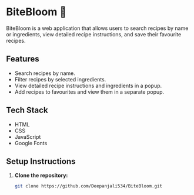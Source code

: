 # BiteBloom 🍴

BiteBloom is a web application that allows users to search recipes by name or ingredients, view detailed recipe instructions, and save their favourite recipes.

## Features
- Search recipes by name.
- Filter recipes by selected ingredients.
- View detailed recipe instructions and ingredients in a popup.
- Add recipes to favourites and view them in a separate popup.

## Tech Stack
- HTML
- CSS
- JavaScript
- Google Fonts

## Setup Instructions

1. **Clone the repository:**
   ```bash
   git clone https://github.com/Deepanjali534/BiteBloom.git
